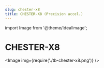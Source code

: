 ```yaml
---
slug: chester-x8
title: CHESTER-X8 (Precision accel.)
---
```

import Image from '@theme/IdealImage';

# CHESTER-X8

<Image img={require('./tb-chester-x8.png')} />
